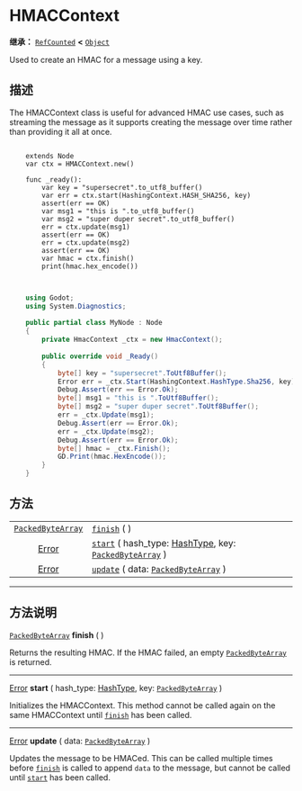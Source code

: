 <!-- ⚠ 请勿编辑本文件 ⚠ -->
<!-- 本文档使用脚本从 WeDot 引擎源码仓库生成。 -->
<!-- 生成脚本：https://github.com/WeDot-Engine/WeDot/tree/4.3/doc/tools/make_md.py； -->
<!-- 原文件：https://github.com/WeDot-Engine/WeDot/tree/4.3/doc/classes/HMACContext.xml。 -->

<div id="_class_hmaccontext"></div>

# HMACContext

**继承：** [`RefCounted`](class_refcounted.md) **<** [`Object`](class_object.md)

Used to create an HMAC for a message using a key.

## 描述

The HMACContext class is useful for advanced HMAC use cases, such as streaming the message as it supports creating the message over time rather than providing it all at once.



```gdscript

    extends Node
    var ctx = HMACContext.new()
    
    func _ready():
        var key = "supersecret".to_utf8_buffer()
        var err = ctx.start(HashingContext.HASH_SHA256, key)
        assert(err == OK)
        var msg1 = "this is ".to_utf8_buffer()
        var msg2 = "super duper secret".to_utf8_buffer()
        err = ctx.update(msg1)
        assert(err == OK)
        err = ctx.update(msg2)
        assert(err == OK)
        var hmac = ctx.finish()
        print(hmac.hex_encode())
    
```

```csharp

    using Godot;
    using System.Diagnostics;
    
    public partial class MyNode : Node
    {
        private HmacContext _ctx = new HmacContext();
    
        public override void _Ready()
        {
            byte[] key = "supersecret".ToUtf8Buffer();
            Error err = _ctx.Start(HashingContext.HashType.Sha256, key);
            Debug.Assert(err == Error.Ok);
            byte[] msg1 = "this is ".ToUtf8Buffer();
            byte[] msg2 = "super duper secret".ToUtf8Buffer();
            err = _ctx.Update(msg1);
            Debug.Assert(err == Error.Ok);
            err = _ctx.Update(msg2);
            Debug.Assert(err == Error.Ok);
            byte[] hmac = _ctx.Finish();
            GD.Print(hmac.HexEncode());
        }
    }
```







## 方法

|||
|:-:|:--|
| [`PackedByteArray`](class_packedbytearray.md) | [`finish`](class_hmaccontextmd#class_hmaccontext_method_finish) ( )                                                                                                        |
| [Error](#enum_@globalscope_error)             | [`start`](class_hmaccontextmd#class_hmaccontext_method_start) ( hash_type: [HashType](#enum_hashingcontext_hashtype), key: [`PackedByteArray`](class_packedbytearray.md) ) |
| [Error](#enum_@globalscope_error)             | [`update`](class_hmaccontextmd#class_hmaccontext_method_update) ( data: [`PackedByteArray`](class_packedbytearray.md) )                                                    |

<!-- rst-class:: classref-section-separator -->

---

## 方法说明

<div id="_class_hmaccontext_method_finish"></div>

[`PackedByteArray`](class_packedbytearray.md) **finish** ( )<div id="class_hmaccontext_method_finish"></div>

Returns the resulting HMAC. If the HMAC failed, an empty [`PackedByteArray`](class_packedbytearray.md) is returned.

<!-- rst-class:: classref-item-separator -->

---

<div id="_class_hmaccontext_method_start"></div>

[Error](#enum_@globalscope_error) **start** ( hash_type: [HashType](#enum_hashingcontext_hashtype), key: [`PackedByteArray`](class_packedbytearray.md) )<div id="class_hmaccontext_method_start"></div>

Initializes the HMACContext. This method cannot be called again on the same HMACContext until [`finish`](#class_hmaccontext_method_finish) has been called.

<!-- rst-class:: classref-item-separator -->

---

<div id="_class_hmaccontext_method_update"></div>

[Error](#enum_@globalscope_error) **update** ( data: [`PackedByteArray`](class_packedbytearray.md) )<div id="class_hmaccontext_method_update"></div>

Updates the message to be HMACed. This can be called multiple times before [`finish`](#class_hmaccontext_method_finish) is called to append `data` to the message, but cannot be called until [`start`](#class_hmaccontext_method_start) has been called.

[^virtual]: 本方法通常需要用户覆盖才能生效。
[^const]: 本方法无副作用，不会修改该实例的任何成员变量。
[^vararg]: 本方法除了能接受在此处描述的参数外，还能够继续接受任意数量的参数。
[^constructor]: 本方法用于构造某个类型。
[^static]: 调用本方法无需实例，可直接使用类名进行调用。
[^operator]: 本方法描述的是使用本类型作为左操作数的有效运算符。
[^bitfield]: 这个值是由下列位标志构成位掩码的整数。
[^void]: 无返回值。

